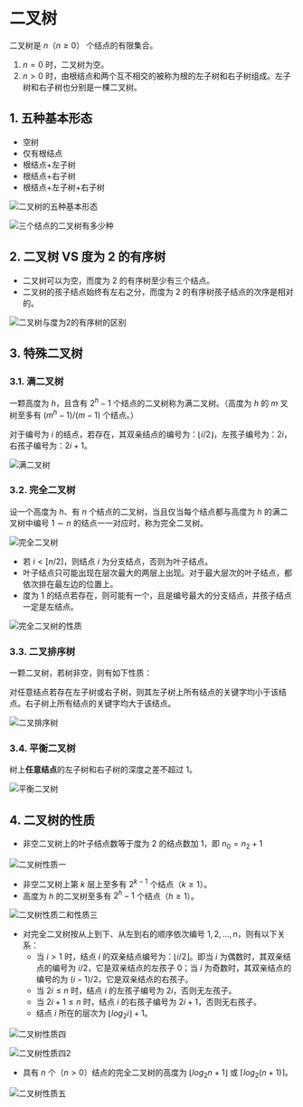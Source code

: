 # 二叉树

二叉树是 $n（n \geq 0）$ 个结点的有限集合。

1. $n=0$ 时，二叉树为空。
2. $n>0$ 时，由根结点和两个互不相交的被称为根的左子树和右子树组成。左子树和右子树也分别是一棵二叉树。

## 1. 五种基本形态

- 空树
- 仅有根结点
- 根结点+左子树
- 根结点+右子树
- 根结点+左子树+右子树

![二叉树的五种基本形态](five-basic-form-of-binary-tree.jpg)

![三个结点的二叉树有多少种](binary-tree-with-3-nodes.jpg)

## 2. 二叉树 VS 度为 2 的有序树

- 二叉树可以为空，而度为 2 的有序树至少有三个结点。
- 二叉树的孩子结点始终有左右之分，而度为 2 的有序树孩子结点的次序是相对的。

![二叉树与度为2的有序树的区别](binary-tree-vs-ordered-tree-with-degree-2.jpg)

## 3. 特殊二叉树

### 3.1. 满二叉树

一颗高度为 $h$，且含有 $2^h-1$ 个结点的二叉树称为满二叉树。（高度为 $h$ 的 $m$ 叉树至多有 $(m^h-1)/(m-1)$ 个结点。）

对于编号为 $i$ 的结点，若存在，其双亲结点的编号为：$\left \lfloor i/2 \right \rfloor$，左孩子编号为：$2i$，右孩子编号为：$2i+1$。

![满二叉树](full-binary-tree.jpg)

### 3.2. 完全二叉树

设一个高度为 $h$、有 $n$ 个结点的二叉树，当且仅当每个结点都与高度为 $h$ 的满二叉树中编号 $1 \sim n$ 的结点一一对应时，称为完全二叉树。

![完全二叉树](complete-binary-tree.jpg)

- 若 $i<[n/2]$，则结点 $i$ 为分支结点，否则为叶子结点。
- 叶子结点只可能出现在层次最大的两层上出现。对于最大层次的叶子结点，都依次排在最左边的位置上。
- 度为 $1$ 的结点若存在，则可能有一个，且是编号最大的分支结点，并孩子结点一定是左结点。

![完全二叉树的性质](character-of-complete-binary-tree.jpg)

### 3.3. 二叉排序树

一颗二叉树，若树非空，则有如下性质：

对任意结点若存在左子树或右子树，则其左子树上所有结点的关键字均小于该结点。右子树上所有结点的关键字均大于该结点。

![二叉排序树](binary-sort-tree.jpg)

### 3.4. 平衡二叉树

树上**任意结点**的左子树和右子树的深度之差不超过 $1$。

![平衡二叉树](balanced-binary-tree.jpg)

## 4. 二叉树的性质

- 非空二叉树上的叶子结点数等于度为 $2$ 的结点数加 $1$，即 $n_0=n_2+1$

![二叉树性质一](nature-1-of-binary-tree.jpg)

- 非空二叉树上第 $k$ 层上至多有 $2^{k-1}$ 个结点（$k \geq 1$）。
- 高度为 $h$ 的二叉树至多有 $2^h-1$ 个结点（$h \geq 1$）。

![二叉树性质二和性质三](nature-2-and-3-of-binary-tree.jpg)

- 对完全二叉树按从上到下、从左到右的顺序依次编号 $1,2,...,n$，则有以下关系：
  - 当 $i>1$ 时，结点 $i$ 的双亲结点编号为：$\left \lfloor i/2 \right \rfloor$。即当 $i$ 为偶数时，其双亲结点的编号为 $i/2$，它是双亲结点的左孩子 0；当 $i$ 为奇数时，其双亲结点的编号的为 $(i-1)/2$，它是双亲结点的右孩子。
  - 当 $2i \leq n$ 时，结点 $i$ 的左孩子编号为 $2i$，否则无左孩子。
  - 当 $2i+1 \leq n$ 时，结点 $i$ 的右孩子编号为 $2i+1$，否则无右孩子。
  - 结点 $i$ 所在的层次为 $\left \lfloor log_2i \right \rfloor+1$。

![二叉树性质四](nature-4-of-binary-tree.jpg)

![二叉树性质四2](nature-4-2-of-binary-tree.jpg)

- 具有 $n$ 个（$n>0$）结点的完全二叉树的高度为 $\left \lfloor log_2n+1 \right \rfloor$ 或 $\left \lceil log_2(n+1) \right \rceil$。

![二叉树性质五](nature-5-of-binary-tree.jpg)
